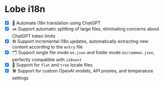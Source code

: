 # Lobe i18n

- [x] 🤖 Automate i18n translation using ChatGPT
- [x] ✂️ Support automatic splitting of large files, eliminating concerns about ChatGPT token limits
- [x] ♻️ Support incremental i18n updates, automatically extracting new content according to the `entry` file
- [x] 🗂️ Support single file mode `en.json` and folder mode `en/common.json`, perfectly compatible with `i18next`
- [x] 🌲 Support for `flat` and `tree` locale files
- [x] 🛠️ Support for custom OpenAI models, API proxies, and temperature settings
